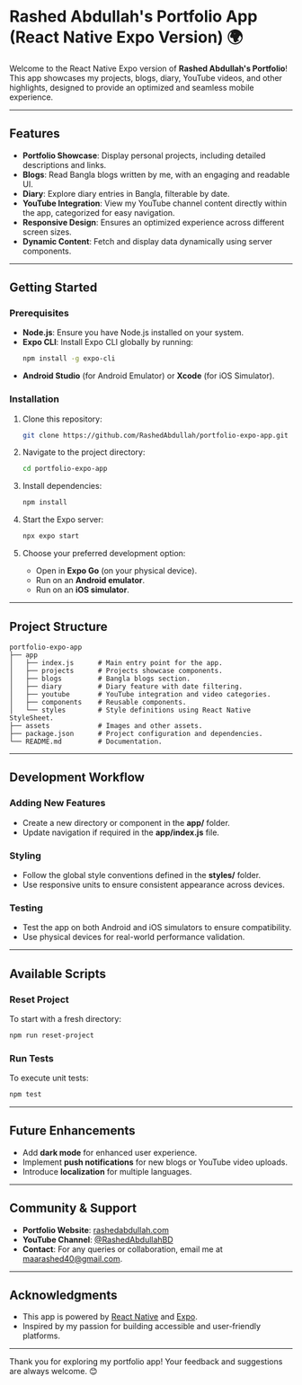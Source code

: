 # Rashed Abdullah's Portfolio App (React Native Expo Version) 🌍

Welcome to the React Native Expo version of **Rashed Abdullah's Portfolio**! This app showcases my projects, blogs, diary, YouTube videos, and other highlights, designed to provide an optimized and seamless mobile experience.

---

## Features

- **Portfolio Showcase**: Display personal projects, including detailed descriptions and links.
- **Blogs**: Read Bangla blogs written by me, with an engaging and readable UI.
- **Diary**: Explore diary entries in Bangla, filterable by date.
- **YouTube Integration**: View my YouTube channel content directly within the app, categorized for easy navigation.
- **Responsive Design**: Ensures an optimized experience across different screen sizes.
- **Dynamic Content**: Fetch and display data dynamically using server components.

---

## Getting Started

### Prerequisites

- **Node.js**: Ensure you have Node.js installed on your system.
- **Expo CLI**: Install Expo CLI globally by running:
  ```bash
  npm install -g expo-cli
  ```
- **Android Studio** (for Android Emulator) or **Xcode** (for iOS Simulator).

### Installation

1. Clone this repository:

   ```bash
   git clone https://github.com/RashedAbdullah/portfolio-expo-app.git
   ```

2. Navigate to the project directory:

   ```bash
   cd portfolio-expo-app
   ```

3. Install dependencies:

   ```bash
   npm install
   ```

4. Start the Expo server:

   ```bash
   npx expo start
   ```

5. Choose your preferred development option:
   - Open in **Expo Go** (on your physical device).
   - Run on an **Android emulator**.
   - Run on an **iOS simulator**.

---

## Project Structure

```
portfolio-expo-app
├── app
│   ├── index.js      # Main entry point for the app.
│   ├── projects      # Projects showcase components.
│   ├── blogs         # Bangla blogs section.
│   ├── diary         # Diary feature with date filtering.
│   ├── youtube       # YouTube integration and video categories.
│   ├── components    # Reusable components.
│   └── styles        # Style definitions using React Native StyleSheet.
├── assets            # Images and other assets.
├── package.json      # Project configuration and dependencies.
└── README.md         # Documentation.
```

---

## Development Workflow

### Adding New Features

- Create a new directory or component in the **app/** folder.
- Update navigation if required in the **app/index.js** file.

### Styling

- Follow the global style conventions defined in the **styles/** folder.
- Use responsive units to ensure consistent appearance across devices.

### Testing

- Test the app on both Android and iOS simulators to ensure compatibility.
- Use physical devices for real-world performance validation.

---

## Available Scripts

### Reset Project

To start with a fresh directory:

```bash
npm run reset-project
```

### Run Tests

To execute unit tests:

```bash
npm test
```

---

## Future Enhancements

- Add **dark mode** for enhanced user experience.
- Implement **push notifications** for new blogs or YouTube video uploads.
- Introduce **localization** for multiple languages.

---

## Community & Support

- **Portfolio Website**: [rashedabdullah.com](https://rashedabdullah.com)
- **YouTube Channel**: [@RashedAbdullahBD](https://www.youtube.com/@RashedAbdullahBD)
- **Contact**: For any queries or collaboration, email me at [maarashed40@gmail.com](mailto:maarashed40@gmail.com).

---

## Acknowledgments

- This app is powered by [React Native](https://reactnative.dev/) and [Expo](https://expo.dev).
- Inspired by my passion for building accessible and user-friendly platforms.

---

Thank you for exploring my portfolio app! Your feedback and suggestions are always welcome. 😊
